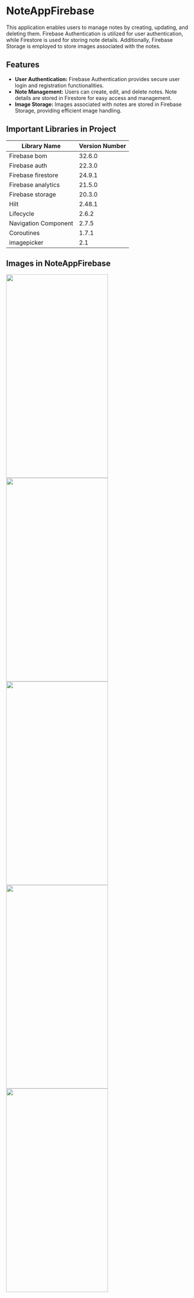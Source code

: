 # NoteAppFirebase
This application enables users to manage notes by creating, updating, and deleting them. 
Firebase Authentication is utilized for user authentication, while Firestore is used for storing note details. 
Additionally, Firebase Storage is employed to store images associated with the notes.

## Features
- **User Authentication:** Firebase Authentication provides secure user login and registration functionalities.
- **Note Management:** Users can create, edit, and delete notes. Note details are stored in Firestore for easy access and management.
- **Image Storage:** Images associated with notes are stored in Firebase Storage, providing efficient image handling.
  
## Important Libraries in Project

|Library Name    |Version Number            |
|----------------|--------------------------|
|Firebase bom |32.6.0|
|Firebase auth |22.3.0|
|Firebase firestore |24.9.1|
|Firebase analytics |21.5.0|
|Firebase storage |20.3.0|
|Hilt |2.48.1|
|Lifecycle |2.6.2|
|Navigation	Component |2.7.5|
|Coroutines |1.7.1|
|imagepicker |2.1|

## Images in NoteAppFirebase 

<img src = "https://github.com/talhayi/NoteAppFirebase/assets/56438103/6f946247-eaad-4444-a9ed-d8e78125192a.jpeg" width="275" height="550">  
<img src = "https://github.com/talhayi/NoteAppFirebase/assets/56438103/966c68f9-748e-487e-9d6c-63a37187ff68.jpeg" width="275" height="550">  
<img src = "https://github.com/talhayi/NoteAppFirebase/assets/56438103/8769e8c4-d216-41d5-9e3d-2bf12fd433c2.jpeg" width="275" height="550">  
<img src = "https://github.com/talhayi/NoteAppFirebase/assets/56438103/37a2d5e8-dff6-4415-b92a-6ba0295af2d1.jpeg" width="275" height="550">  
<img src = "https://github.com/talhayi/NoteAppFirebase/assets/56438103/751565e4-dd13-45df-8cb5-07dafb9f473c.jpeg" width="275" height="550">  
